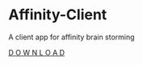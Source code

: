 # Affinity-Client
A client app for affinity brain storming


[D O W N L O A D](https://github.com/black/Affinity-Client/blob/main/affinity-client-v.0.0.1.apk)
